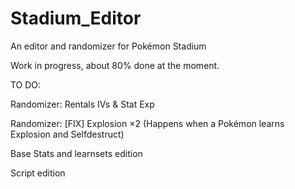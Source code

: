 # Stadium_Editor
An editor and randomizer for Pokémon Stadium

Work in progress, about 80% done at the moment.

TO DO:

Randomizer: Rentals IVs & Stat Exp

Randomizer: [FIX] Explosion ×2 (Happens when a Pokémon learns Explosion and Selfdestruct)

Base Stats and learnsets edition

Script edition
